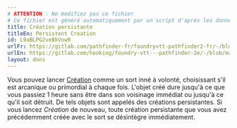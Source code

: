 ```yaml
---
# ATTENTION : Ne modifiez pas ce fichier
# Ce fichier est généré automatiquement par un script d'après les données du module Foundry VTT officiel et de sa traduction
title: Création persistante
titleEn: Persistent Creation
id: L9aBLPG2veBkVow9
urlFr: https://gitlab.com/pathfinder-fr/foundryvtt-pathfinder2-fr/-/blob/master/data/feats/L9aBLPG2veBkVow9.htm
urlEn: https://gitlab.com/hooking/foundry-vtt---pathfinder-2e/-/blob/master/packs/data/feats.db/persistent-creation.json
layout: dons
---
```

Vous pouvez lancer [Création](../sorts/création.md) comme un sort inné à volonté, choisissant s'il est arcanique ou primordial à chaque fois. L'objet créé dure jusqu'à ce que vous passiez 1 heure sans être dans son voisinage immédiat ou jusqu'à ce qu'il soit détruit. De tels objets sont appelés des créations persistantes. Si vous lancez *Création* de nouveau, toute création persistante que vous avez précédemment créée avec le sort se désintègre immédiatement.
